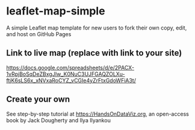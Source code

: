 # leaflet-map-simple
A simple Leaflet map template for new users to fork their own copy, edit, and host on GitHub Pages

## Link to live map (replace with link to your site)
https://docs.google.com/spreadsheets/d/e/2PACX-1vRpjBoSqDeZBxgJIw_K0NuC3UJFGAQZOLXu-ftjK6sLS6x_xNVxaRoCYZ_vCGIe4yZrFtxGdoWFiA3t/

## Create your own
See step-by-step tutorial at https://HandsOnDataViz.org, an open-access book by Jack Dougherty and Ilya Ilyankou
